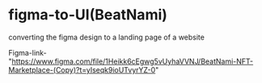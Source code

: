# figma-to-UI(BeatNami)
converting the figma design to a landing page of a website 

Figma-link-"https://www.figma.com/file/1Heikk6cEgwg5vUyhaVVNJ/BeatNami-NFT-Marketplace-(Copy)?t=yIseqk9ioUTvyrYZ-0"
